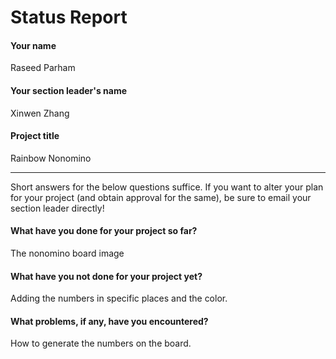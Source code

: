 # Status Report

#### Your name

Raseed Parham 

#### Your section leader's name

Xinwen Zhang

#### Project title

Rainbow Nonomino

***

Short answers for the below questions suffice. If you want to alter your plan for your project (and obtain approval for the same), be sure to email your section leader directly!

#### What have you done for your project so far?

The nonomino board image
#### What have you not done for your project yet?

Adding the numbers in specific places and the color.

#### What problems, if any, have you encountered?

How to generate the numbers on the board.
